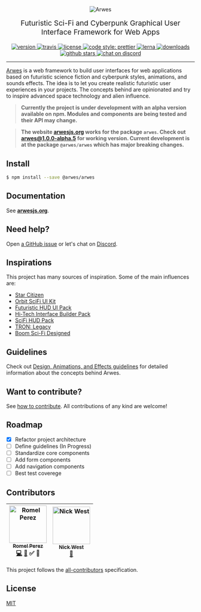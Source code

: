 <div align="center">
  <img src="./arwes.gif" alt="Arwes" />
</div>

<p align="center" style="margin-top: 16px; font-size: 1.2rem;">
  Futuristic Sci-Fi and Cyberpunk Graphical User Interface Framework for Web Apps
</p>

<div align="center">
  <a href="https://npmjs.org/package/@arwes/arwes">
    <img src="https://img.shields.io/npm/v/@arwes/arwes.svg" alt="version" />
  </a>
  <a href="https://travis-ci.org/arwesjs/arwes">
    <img src="https://img.shields.io/travis/arwesjs/arwes.svg" alt="travis" />
  </a>
  <a href="https://github.com/arwesjs/arwes/blob/master/LICENSE">
    <img src="https://img.shields.io/github/license/arwesjs/arwes.svg?maxAge=2592000" alt="license" />
  </a>
  <a href="https://github.com/prettier/prettier">
    <img src="https://img.shields.io/badge/code_style-prettier-ff69b4.svg?style=flat-square" alt="code style: prettier">
  </a>
  <a href="https://lernajs.io">
    <img src="https://img.shields.io/badge/maintained%20with-lerna-cc00ff.svg" alt="lerna" />
  </a>
  <a href="https://npmjs.org/package/@arwes/arwes">
    <img src="https://img.shields.io/npm/dm/@arwes/arwes.svg" alt="downloads" />
  </a>
  <a href="https://github.com/arwesjs/arwes">
    <img src="https://img.shields.io/github/stars/arwesjs/arwes.svg?style=social&label=stars" alt="github stars" />
  </a>
  <a href="https://discord.gg/s5sbTkw">
    <img src="https://img.shields.io/badge/chat-discord-blue.svg" alt="chat on discord">
  </a>
</div>

_______________

[Arwes](https://arwesjs.org) is a web framework to build user interfaces
for web applications based on futuristic science fiction and cyberpunk styles,
animations, and sounds effects. The idea is to let you create realistic
futuristic user experiences in your projects. The concepts behind are opinionated
and try to inspire advanced space technology and alien influence.

> **Currently the project is under development with an alpha version available on
npm. Modules and components are being tested and their API may change.**

> **The website [arwesjs.org](https://arwesjs.org) works for the package `arwes`.
Check out [arwes@1.0.0-alpha.5](https://github.com/arwesjs/arwes/tree/f318a66b889eb5525d78da10efafc67d5f619194)
for working version. Current development is at the package `@arwes/arwes` which
has major breaking changes.**

## Install

```bash
$ npm install --save @arwes/arwes
```

## Documentation

See **[arwesjs.org](https://arwesjs.org)**.

## Need help?

Open [a GitHub issue](https://github.com/arwesjs/arwes/issues/new) or let's chat on [Discord](https://discord.gg/s5sbTkw).

## Inspirations

This project has many sources of inspiration. Some of the main influences are:

- [Star Citizen](http://robertsspaceindustries.com)
- [Orbit SciFi UI Kit](https://creativemarket.com/dannehr/163951-Orbit-SciFi-UI-Kit)
- [Futuristic HUD UI Pack](https://videohive.net/item/hud-ui-pack-700/19326628)
- [Hi-Tech Interface Builder Pack](https://www.behance.net/gallery/19051971/Hi-Tech-Interface-Builder-Pack)
- [SciFi HUD Pack](https://videohive.net/item/hud/14206389)
- [TRON: Legacy](http://www.imdb.com/title/tt1104001)
- [Boom Sci-Fi Designed](https://soundcloud.com/boom-library/sci-fi-designed)

## Guidelines

Check out [Design, Animations, and Effects guidelines](./guidelines) for detailed
information about the concepts behind Arwes.

## Want to contribute?

See [how to contribute](https://github.com/arwesjs/arwes/blob/master/CONTRIBUTING.md).
All contributions of any kind are welcome!

## Roadmap

- [x] Refactor project architecture
- [ ] Define guidelines (In Progress)
- [ ] Standardize core components
- [ ] Add form components
- [ ] Add navigation components
- [ ] Best test coverege

## Contributors

<!-- Contributors START
Romel_Perez romelperez https://romelperez.com code doc tutorial answers
Nick_West njwest https://nickwe.st doc
Contributors END -->
<!-- Contributors table START -->
| [<img src="https://avatars.githubusercontent.com/romelperez?s=100" width="100" alt="Romel Perez" /><br /><sub>Romel Perez</sub>](https://romelperez.com)<br />[💻](git@github.com:arwesjs/arwes/commits?author=romelperez) [📖](git@github.com:arwesjs/arwes/commits?author=romelperez) ✅ 💁 | [<img src="https://avatars.githubusercontent.com/njwest?s=100" width="100" alt="Nick West" /><br /><sub>Nick West</sub>](https://nickwe.st)<br />[📖](git@github.com:arwesjs/arwes/commits?author=njwest) |
| :---: | :---: |
<!-- Contributors table END -->

This project follows the [all-contributors](https://github.com/kentcdodds/all-contributors)
specification.

## License

[MIT](./LICENSE)
